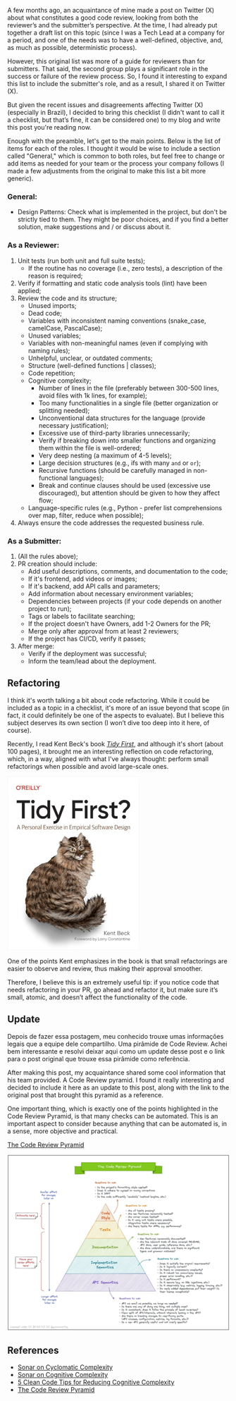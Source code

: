 A few months ago, an acquaintance of mine made a post on Twitter (X) about what constitutes a good code review, looking from both the reviewer’s and the submitter’s perspective. At the time, I had already put together a draft list on this topic (since I was a Tech Lead at a company for a period, and one of the needs was to have a well-defined, objective, and, as much as possible, deterministic process).

However, this original list was more of a guide for reviewers than for submitters. That said, the second group plays a significant role in the success or failure of the review process. So, I found it interesting to expand this list to include the submitter's role, and as a result, I shared it on Twitter (X).

But given the recent issues and disagreements affecting Twitter (X) (especially in Brazil), I decided to bring this checklist (I didn't want to call it a checklist, but that’s fine, it can be considered one) to my blog and write this post you're reading now.

Enough with the preamble, let's get to the main points. Below is the list of items for each of the roles. I thought it would be wise to include a section called "General," which is common to both roles, but feel free to change or add items as needed for your team or the process your company follows (I made a few adjustments from the original to make this list a bit more generic).

### General:

- Design Patterns: Check what is implemented in the project, but don't be strictly tied to them. They might be poor choices, and if you find a better solution, make suggestions and / or discuss about it.

### As a Reviewer:

1. Unit tests (run both unit and full suite tests);
   - If the routine has no coverage (i.e., zero tests), a description of the reason is required;
2. Verify if formatting and static code analysis tools (lint) have been applied;
3. Review the code and its structure;
   - Unused imports;
   - Dead code;
   - Variables with inconsistent naming conventions (snake_case, camelCase, PascalCase);
   - Unused variables;
   - Variables with non-meaningful names (even if complying with naming rules);
   - Unhelpful, unclear, or outdated comments;
   - Structure (well-defined functions | classes);
   - Code repetition;
   - Cognitive complexity;
     - Number of lines in the file (preferably between 300-500 lines, avoid files with 1k lines, for example);
     - Too many functionalities in a single file (better organization or splitting needed);
     - Unconventional data structures for the language (provide necessary justification);
     - Excessive use of third-party libraries unnecessarily;
     - Verify if breaking down into smaller functions and organizing them within the file is well-ordered;
     - Very deep nesting (a maximum of 4-5 levels);
     - Large decision structures (e.g., ifs with many `and` or `or`);
     - Recursive functions (should be carefully managed in non-functional languages);
     - Break and continue clauses should be used (excessive use discouraged), but attention should be given to how they affect flow;
   - Language-specific rules (e.g., Python - prefer list comprehensions over map, filter, reduce when possible);
4. Always ensure the code addresses the requested business rule.

### As a Submitter:

1. (All the rules above);
2. PR creation should include:
   - Add useful descriptions, comments, and documentation to the code;
   - If it's frontend, add videos or images;
   - If it's backend, add API calls and parameters;
   - Add information about necessary environment variables;
   - Dependencies between projects (if your code depends on another project to run);
   - Tags or labels to facilitate searching;
   - If the project doesn't have Owners, add 1-2 Owners for the PR;
   - Merge only after approval from at least 2 reviewers;
   - If the project has CI/CD, verify it passes;
3. After merge:
   - Verify if the deployment was successful;
   - Inform the team/lead about the deployment.

## Refactoring

I think it's worth talking a bit about code refactoring. While it could be included as a topic in a checklist, it's more of an issue beyond that scope (in fact, it could definitely be one of the aspects to evaluate). But I believe this subject deserves its own section (I won’t dive too deep into it here, of course).

Recently, I read Kent Beck's book [_Tidy First_](https://www.amazon.com.br/Tidy-First-Personal-Exercise-Empirical/dp/1098151240), and although it's short (about 100 pages), it brought me an interesting reflection on code refactoring, which, in a way, aligned with what I've always thought: perform small refactorings when possible and avoid large-scale ones.

![Tidy First](/static/pages/essays/18/image.jpg)

One of the points Kent emphasizes in the book is that small refactorings are easier to observe and review, thus making their approval smoother.

Therefore, I believe this is an extremely useful tip: if you notice code that needs refactoring in your PR, go ahead and refactor it, but make sure it’s small, atomic, and doesn’t affect the functionality of the code.

## Update

Depois de fazer essa postagem, meu conhecido trouxe umas informações legais que a equipe dele compartilho.
Uma pirâmide de Code Review. Achei bem interessante e resolvi deixar aqui como um update desse post e o link para o post original que trouxe essa pirâmide como referência.

After making this post, my acquaintance shared some cool information that his team provided.
A Code Review pyramid. I found it really interesting and decided to include it here as an update to this post, along with the link to the original post that brought this pyramid as a reference.

One important thing, which is exactly one of the points highlighted in the Code Review Pyramid, is that many checks can be automated. This is an important aspect to consider because anything that can be automated is, in a sense, more objective and practical.

[The Code Review Pyramid](https://www.morling.dev/blog/the-code-review-pyramid/)

![The Code Review Pyramid](/static/pages/essays/18/image2.jpg)

## References

- [Sonar on Cyclomatic Complexity](https://www.sonarsource.com/learn/cyclomatic-complexity/)
- [Sonar on Cognitive Complexity](https://www.sonarsource.com/resources/cognitive-complexity/)
- [5 Clean Code Tips for Reducing Cognitive Complexity](https://www.sonarsource.com/blog/5-clean-code-tips-for-reducing-cognitive-complexity/#tip-3-nesting-things-can-make-things-bad-really-fast)
- [The Code Review Pyramid](https://www.morling.dev/blog/the-code-review-pyramid/)
